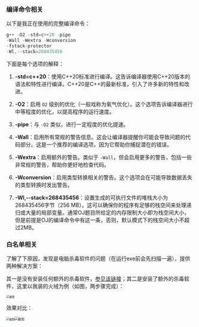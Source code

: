### 编译命令相关

以下是我正在使用的完整编译命令：

```c++
g++ -O2 -std=c++20 -pipe 
-Wall -Wextra -Wconversion 
-fstack-protector 
-Wl,--stack=268435456
```

下面是每个选项的解释：

1. **-std=c++20**：使用C++20标准进行编译。这告诉编译器使用C++20版本的语法和特性进行编译。C++20是C++的最新标准，引入了许多新的特性和改进。

2. **-O2**：启用 `O2` 级别的优化（一般戏称为氧气优化）。这个选项告诉编译器进行中等程度的优化，以提高程序的运行速度。

3. **-pipe**：与 `-O2` 类似，进行一定程度的优化提速。

4. **-Wall**：启用所有常规的警告信息。这会让编译器提醒你可能会导致问题的代码部分。这是一个推荐的编译选项，因为它帮助你捕捉潜在的错误。

5. **-Wextra**：启用额外的警告。类似于 `-Wall`，但会启用更多的警告，包括一些非常规的警告，帮助你更好地检查代码。

6. **-Wconversion**：启用类型转换相关的警告。这个选项会在可能导致数据丢失的类型转换时发出警告。

7. **-Wl,--stack=268435456**：设置生成的可执行文件的堆栈大小为268435456字节（256 MB）。这可以确保你的程序有足够的栈空间来处理递归或大量的局部变量。通常OJ题目所给定的内存限制大小即为栈空间大小，但是前提是OJ的编译命令中有这一条，否则，默认模式下的栈空间大小不超过2MB。

### 白名单相关

了解了下原因，发现是电脑杀毒软件的问题（在运行exe前会先扫描一遍），提供两种解决方案：

其一是没有安装任何额外的杀毒软件，[参见该链接](https://blog.csdn.net/rb0518/article/details/120553667?spm=1001.2101.3001.6661.1&utm_medium=distribute.pc_relevant_t0.none-task-blog-2%7Edefault%7ECTRLIST%7ERate-1-120553667-blog-104544424.pc_relevant_3mothn_strategy_and_data_recovery&depth_1-utm_source=distribute.pc_relevant_t0.none-task-blog-2%7Edefault%7ECTRLIST%7ERate-1-120553667-blog-104544424.pc_relevant_3mothn_strategy_and_data_recovery&utm_relevant_index=1)；其二是安装了额外的杀毒软件，这里以我装的火绒为例（如图，两步骤完成）：

<img src="https://img2023.cnblogs.com/blog/2491503/202302/2491503-20230223124524131-1259106102.png" alt="截图" style="zoom:50%;" />

效果对比：

<img src="https://img2023.cnblogs.com/blog/2491503/202302/2491503-20230223124722616-1722565025.png" alt="截图" style="zoom:50%;" /><img src="https://img2023.cnblogs.com/blog/2491503/202302/2491503-20230223124740727-483224719.png" alt="截图" style="zoom:60%;" />
